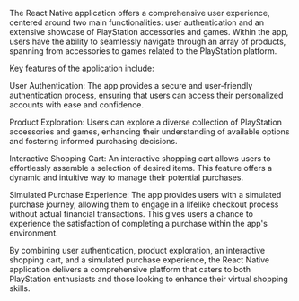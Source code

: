 The React Native application offers a comprehensive user experience, centered around two main functionalities: user authentication and an extensive showcase of PlayStation accessories and games. Within the app, users have the ability to seamlessly navigate through an array of products, spanning from accessories to games related to the PlayStation platform.

Key features of the application include:

User Authentication: The app provides a secure and user-friendly authentication process, ensuring that users can access their personalized accounts with ease and confidence.

Product Exploration: Users can explore a diverse collection of PlayStation accessories and games, enhancing their understanding of available options and fostering informed purchasing decisions.

Interactive Shopping Cart: An interactive shopping cart allows users to effortlessly assemble a selection of desired items. This feature offers a dynamic and intuitive way to manage their potential purchases.

Simulated Purchase Experience: The app provides users with a simulated purchase journey, allowing them to engage in a lifelike checkout process without actual financial transactions. This gives users a chance to experience the satisfaction of completing a purchase within the app's environment.

By combining user authentication, product exploration, an interactive shopping cart, and a simulated purchase experience, the React Native application delivers a comprehensive platform that caters to both PlayStation enthusiasts and those looking to enhance their virtual shopping skills.
